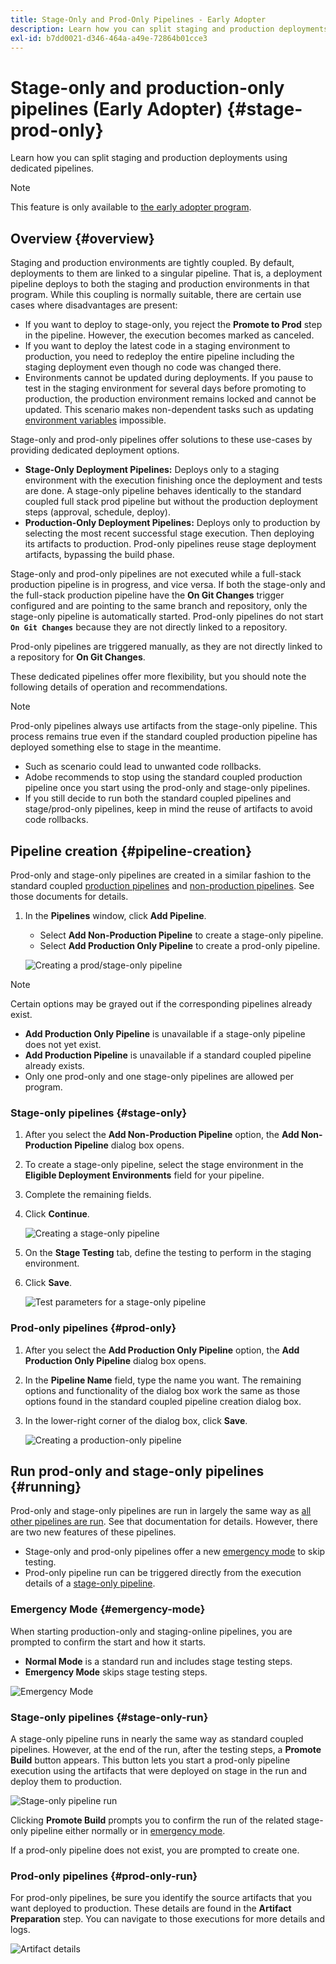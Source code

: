 ```yaml
---
title: Stage-Only and Prod-Only Pipelines - Early Adopter
description: Learn how you can split staging and production deployments using dedicated pipelines.
exl-id: b7dd0021-d346-464a-a49e-72864b01cce3
---
```

# Stage-only and production-only pipelines (Early Adopter) {#stage-prod-only}

Learn how you can split staging and production deployments using dedicated pipelines.

>[!NOTE]
>
>This feature is only available to [the early adopter program](/help/release-notes/help/release-notes/2024/2024-8-0.md).

## Overview {#overview}

Staging and production environments are tightly coupled. By default, deployments to them are linked to a singular pipeline. That is, a deployment pipeline deploys to both the staging and production environments in that program. While this coupling is normally suitable, there are certain use cases where disadvantages are present:

* If you want to deploy to stage-only, you reject the **Promote to Prod** step in the pipeline. However, the execution becomes marked as canceled.
* If you want to deploy the latest code in a staging environment to production, you need to redeploy the entire pipeline including the staging deployment even though no code was changed there.
* Environments cannot be updated during deployments. If you pause to test in the staging environment for several days before promoting to production, the production environment remains locked and cannot be updated. This scenario makes non-dependent tasks such as updating [environment variables](/help/getting-started/build-environment.md#environment-variables) impossible.

Stage-only and prod-only pipelines offer solutions to these use-cases by providing dedicated deployment options.

* **Stage-Only Deployment Pipelines:** Deploys only to a staging environment with the execution finishing once the deployment and tests are done. A stage-only pipeline behaves identically to the standard coupled full stack prod pipeline but without the production deployment steps (approval, schedule, deploy).
* **Production-Only Deployment Pipelines:** Deploys only to production by selecting the most recent successful stage execution. Then deploying its artifacts to production. Prod-only pipelines reuse stage deployment artifacts, bypassing the build phase.

Stage-only and prod-only pipelines are not executed while a full-stack production pipeline is in progress, and vice versa. If both the stage-only and the full-stack production pipeline have the **On Git Changes** trigger configured and are pointing to the same branch and repository, only the stage-only pipeline is automatically started. Prod-only pipelines do not start **`On Git Changes`** because they are not directly linked to a repository.

Prod-only pipelines are triggered manually, as they are not directly linked to a repository for **On Git Changes**.

These dedicated pipelines offer more flexibility, but you should note the following details of operation and recommendations.

>[!NOTE]
>
>Prod-only pipelines always use artifacts from the stage-only pipeline. This process remains true even if the standard coupled production pipeline has deployed something else to stage in the meantime.
>
>* Such as scenario could lead to unwanted code rollbacks.
>* Adobe recommends to stop using the standard coupled production pipeline once you start using the prod-only and stage-only pipelines.
>* If you still decide to run both the standard coupled pipelines and stage/prod-only pipelines, keep in mind the reuse of artifacts to avoid code rollbacks.

## Pipeline creation {#pipeline-creation}

Prod-only and stage-only pipelines are created in a similar fashion to the standard coupled [production pipelines](/help/using/production-pipelines.md) and [non-production pipelines](/help/using/non-production-pipelines.md). See those documents for details.

1. In the **Pipelines** window, click **Add Pipeline**.

   * Select **Add Non-Production Pipeline** to create a stage-only pipeline.
   * Select **Add Production Only Pipeline** to create a prod-only pipeline.

   ![Creating a prod/stage-only pipeline](/help/assets/configure-pipelines/prod-stage-pipelines.png)

>[!NOTE]
>
>Certain options may be grayed out if the corresponding pipelines already exist.
>
>* **Add Production Only Pipeline** is unavailable if a stage-only pipeline does not yet exist.
>* **Add Production Pipeline** is unavailable if a standard coupled pipeline already exists.
>* Only one prod-only and one stage-only pipelines are allowed per program.

### Stage-only pipelines {#stage-only}

1. After you select the **Add Non-Production Pipeline** option, the **Add Non-Production Pipeline** dialog box opens.
1. To create a stage-only pipeline, select the stage environment in the **Eligible Deployment Environments** field for your pipeline.
1. Complete the remaining fields.
1. Click **Continue**.

   ![Creating a stage-only pipeline](/help/assets/configure-pipelines/stage-only.png)

1. On the **Stage Testing** tab, define the testing to perform in the staging environment. 
1. Click **Save**.

   ![Test parameters for a stage-only pipeline](/help/assets/configure-pipelines/stage-only-test.png)

### Prod-only pipelines {#prod-only}

1. After you select the **Add Production Only Pipeline** option, the **Add Production Only Pipeline** dialog box opens.
1. In the **Pipeline Name** field, type the name you want. The remaining options and functionality of the dialog box work the same as those options found in the standard coupled pipeline creation dialog box. 
1. In the lower-right corner of the dialog box, click **Save**.

   ![Creating a production-only pipeline](/help/assets/configure-pipelines/prod-only-pipeline.png)

## Run prod-only and stage-only pipelines {#running}

Prod-only and stage-only pipelines are run in largely the same way as [all other pipelines are run](/help/using/managing-pipelines.md#running-pipelines). See that documentation for details. However, there are two new features of these pipelines.

* Stage-only and prod-only pipelines offer a new [emergency mode](#emergency-mode) to skip testing.
* Prod-only pipeline run can be triggered directly from the execution details of a [stage-only pipeline](#stage-only-run).

### Emergency Mode {#emergency-mode}

When starting production-only and staging-online pipelines, you are prompted to confirm the start and how it starts.

* **Normal Mode** is a standard run and includes stage testing steps.
* **Emergency Mode** skips stage testing steps.

![Emergency Mode](/help/assets/configure-pipelines/emergency-mode.png)

### Stage-only pipelines {#stage-only-run}

A stage-only pipeline runs in nearly the same way as standard coupled pipelines. However, at the end of the run, after the testing steps, a **Promote Build** button appears. This button lets you start a prod-only pipeline execution using the artifacts that were deployed on stage in the run and deploy them to production.

![Stage-only pipeline run](/help/assets/configure-pipelines/stage-only-pipeline-run.png)

Clicking **Promote Build** prompts you to confirm the run of the related stage-only pipeline either normally or in [emergency mode](#emergency-mode).

If a prod-only pipeline does not exist, you are prompted to create one.

### Prod-only pipelines {#prod-only-run}

For prod-only pipelines, be sure you identify the source artifacts that you want deployed to production. These details are found in the **Artifact Preparation** step. You can navigate to those executions for more details and logs.

![Artifact details](/help/assets/configure-pipelines/prod-only-pipeline-run.png)

